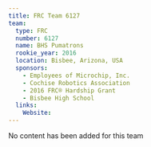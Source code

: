 ```yaml
---
title: FRC Team 6127
team:
  type: FRC
  number: 6127
  name: BHS Pumatrons
  rookie_year: 2016
  location: Bisbee, Arizona, USA
  sponsors:
    - Employees of Microchip, Inc.
    - Cochise Robotics Association
    - 2016 FRC® Hardship Grant
    - Bisbee High School
  links:
    Website: 
---
```

No content has been added for this team
